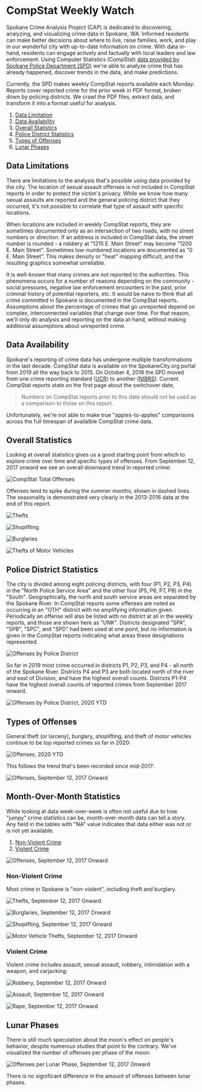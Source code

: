 # CompStat Weekly Watch

Spokane Crime Analysis Project (CAP) is dedicated to discovering, analyzing, and visualizing crime data in Spokane, WA. Informed residents can make better decisions about where to live, raise families, work, and play in our wonderful city with up-to-date information on crime. With data in-hand, residents can engage actively and factually with local leaders and law enforcement. Using Computer Statistics (CompStat) [data provided by Spokane Police Department (SPD)](https://my.spokanecity.org/police/prevention/compstat/) we're able to analyze crime that has already happened, discover trends in the data, and make predictions.

Currently, the SPD makes weekly CompStat reports available each Monday. Reports cover reported crime for the prior week in PDF format, broken down by policing districts. We crawl the PDF files, extract data, and transform it into a format useful for analysis.

1. [Data Limitation](#data-limitations)
1. [Data Availability](#data-availability)
1. [Overall Statistics](#overall-statistics)
1. [Police District Statistics](#police-district-statistics)
1. [Types of Offenses](#types-of-offenses)
1. [Lunar Phases](#lunar-phases)

## Data Limitations

There are limitations to the analysis that's possible using data provided by the city. The location of sexual assault offenses is not included in CompStat reports in order to protect the victim's privacy. While we know how many sexual assaults are reported and the general policing district that they occurred, it's not possible to correlate that type of assault with specific locations.

When locations are included in weekly CompStat reports, they are sometimes documented only as an intersection of two roads, with no street numbers or direction. If an address is included in CompStat data, the street number is rounded - a robbery at "1215 E. Main Street" may become "1200 E. Main Street". Sometimes low-numbered locations are documented as "0 E. Main Street". This makes density or "heat" mapping difficult, and the resulting graphics somewhat unreliable.

It is well-known that many crimes are not reported to the authorities. This phenomena occurs for a number of reasons depending on the community - social pressures, negative law enforcement encounters in the past, prior criminal history of potential reporters, etc. It would be naive to think that all crime committed in Spokane is documented in the CompStat reports. Assumptions about the percentage of crimes that go unreported depend on complex, interconnected variables that change over time. For that reason, we'll only do analysis and reporting on the data at-hand, without making additional assumptions about unreported crime.

## Data Availability

Spokane's reporting of crime data has undergone multiple transformations in the last decade. CompStat data is available on the SpokaneCity.org portal from 2019 all the way back to 2015. On October 4, 2016 the SPD moved from one crime reporting standard ([UCR](https://www.ucrdatatool.gov/)) to another ([NIBRS](https://www.fbi.gov/services/cjis/ucr/nibrs)). Current CompStat reports state on the first page about the switchover date,

> Numbers on CompStat reports prior to this date should not be used as a comparison to those on this report.

Unfortunately, we're not able to make true "apples-to-apples" comparisons across the full timespan of availalble CompStat crime data.

## Overall Statistics

Looking at overall statistics gives us a good starting point from which to explore crime over time and specific types of offenses. From September 12, 2017 onward we see an overall downward trend in reported crime:

![CompStat Total Offenses](./figures/plot.offenses_over_time-1.png)

Offenses tend to spike during the summer months, shown in dashed lines. The seasonality is demonstrated very clearly in the 2013-2016 data at the end of this report.

![Thefts](./figures/plot.theft_over_time-1.png)

![Shoplifting](./figures/plot.shoplifting_over_time-1.png)

![Burglaries](./figures/plot.burglaries_over_time-1.png)

![Thefts of Motor Vehicles](./figures/plot.tomv_over_time-1.png)

## Police District Statistics

The city is divided among eight policing districts, with four (P1, P2, P3, P4) in the "North Police Service Area" and the other four (P5, P6, P7, P8) in the "South". Geographically, the north and south service areas are separated by the Spokane River. In CompStat reports some offenses are noted as occurring in an "OTH" district with no amplifying information given. Periodically an offense will also be listed with no district at all in the weekly reports, and those are shown here as "UNK". Districts designated "SPA", "SPB", "SPC", and "SPD" had been used at one point, but no information is given in the CompStat reports indicating what areas these designations represented.

![Offenses by Police District](./figures/plot.total_offenses_by_district-1.png)

So far in 2019 most crime occurred in districts P1, P2, P3, and P4 - all north of the Spokane River. Districts P4 and P3 are both located north of the river and east of Division, and have the highest overall counts. Districts P1-P4 have the highest overall counts of reported crimes from September 2017 onward.

![Offenses by Police District, 2020 YTD](./figures/plot.ytd_offenses_by_district-1.png)

## Types of Offenses

General theft (or larceny), burglary, shoplifting, and theft of motor vehicles continue to be top reported crimes so far in 2020:

![Offenses, 2020 YTD](./figures/plot.ytd_offenses_by_type-1.png)

This follows the trend that's been recorded since mid-2017:

![Offenses, September 12, 2017 Onward](./figures/plot.total_offenses_by_type-1.png)

## Month-Over-Month Statistics

While looking at data week-over-week is often not useful due to how "jumpy" crime statistics can be, month-over-month data can tell a story. Any field in the tables with "NA" value indicates that data either was not or is not yet available.

1. [Non-Violent Crime](#non-violent-crime)
1. [Violent Crime](#violent-crime)

![Offenses, September 12, 2017 Onward](./figures/table.offenses.png)

### Non-Violent Crime

Most crime in Spokane is "non-violent", including theft and burglary.

![Thefts, September 12, 2017 Onward](./figures/table.theft.png)

![Burglaries, September 12, 2017 Onward](./figures/table.burglary.png)

![Shoplifting, September 12, 2017 Onward](./figures/table.theft_shoplifting.png)

![Motor Vehicle Thefts, September 12, 2017 Onward](./figures/table.veh.%20theft.png)

### Violent Crime

Violent crime includes assault, sexual assault, robbery, intimidation with a weapon, and carjacking:

![Robbery, September 12, 2017 Onward](./figures/table.robbery.png)

![Assault, September 12, 2017 Onward](./figures/table.assault.png)

![Rape, September 12, 2017 Onward](./figures/table.rape.png)

## Lunar Phases

There is still much speculation about the moon's effect on people's behavior, despite numerous studies that point to the contrary. We've visualized the number of offenses per phase of the moon:

![Offenses per Lunar Phase, September 12, 2017 Onward](./figures/plot.offenses_by_lunar_phase-1.png)

There is no significant difference in the amount of offenses between lunar phases.
